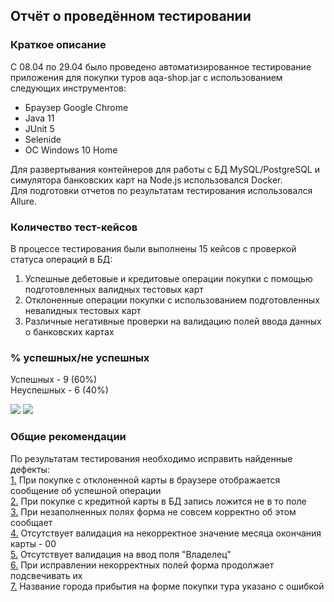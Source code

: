 ## Отчёт о проведённом тестировании

### Краткое описание
С 08.04 по 29.04 было проведено автоматизированное тестирование приложения для покупки туров aqa-shop.jar с использованием следующих инструментов:  

* Браузер Google Chrome
* Java 11
* JUnit 5
* Selenide
* ОС Windows 10 Home  

Для развертывания контейнеров для работы с БД MySQL/PostgreSQL и симулятора банковских карт на Node.js использовался Docker.  
Для подготовки отчетов по результатам тестирования использовался Allure.  

### Количество тест-кейсов
В процессе тестирования были выполнены 15 кейсов с проверкой статуса операций в БД:
1) Успешные дебетовые и кредитовые операции покупки с помощью подготовленных валидных тестовых карт
2) Отклоненные операции покупки с использованием подготовленных невалидных тестовых карт
3) Различные негативные проверки на валидацию полей ввода данных о банковских картах

### % успешных/не успешных
Успешных - 9 (60%)  
Неуспешных - 6 (40%)

![](https://i.ibb.co/KsfjqpZ/Allure-1.png)
![](https://i.ibb.co/jRKLbjP/Allure-2.png)

### Общие рекомендации
По результатам тестирования необходимо исправить найденные дефекты:   
[1.](https://github.com/Berengalina/diplom/issues/1) При покупке с отклоненной карты в браузере отображается сообщение об успешной операции  
[2.](https://github.com/Berengalina/diplom/issues/2) При покупке с кредитной карты в БД запись ложится не в то поле  
[3.](https://github.com/Berengalina/diplom/issues/3) При незаполненных полях форма не совсем корректно об этом сообщает  
[4.](https://github.com/Berengalina/diplom/issues/4) Отсутствует валидация на некорректное значение месяца окончания карты - 00  
[5.](https://github.com/Berengalina/diplom/issues/5) Отсутствует валидация на ввод поля "Владелец"  
[6.](https://github.com/Berengalina/diplom/issues/6) При исправлении некорректных полей форма продолжает подсвечивать их  
[7.](https://github.com/Berengalina/diplom/issues/7) Название города прибытия на форме покупки тура указано с ошибкой  
